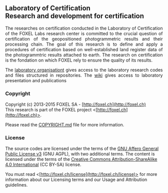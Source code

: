 
## Laboratory of Certification <br /> Research and development for certification

<p align="justify">
The researches on certification conducted in the Laboratory of Certification of the FOXEL Labs research center is committed to the crucial question of certification of the geopositioned photogrammetric results and their processing chain. The goal of this research is to define and apply a procedures of certification based on well-established land register data of the photogrammtric results attached to earth. The research on certification is the fondation on which FOXEL rely to ensure the quality of its results.
</p>

<p align="justify">
The <a href="https://github.com/FOXEL-Labs-Certification">laboratory organisationt</a>
gives access to the laboratory research codes and files structured in repositories.
The <a href="https://github.com/FOXEL-Labs/Laboratory-of-Certification/wiki">wiki</a>
gives access to laboratory presentation and publications
</p>

### Copyright

Copyright (c) 2013-2015 FOXEL SA - [http://foxel.ch](http://foxel.ch)<br />
This research is part of the FOXEL project <[http://foxel.ch](http://foxel.ch)>.

Please read the [COPYRIGHT.md](COPYRIGHT.md) file for more information.


### License

The source codes are licensed under the terms of the
[GNU Affero General Public License v3](http://www.gnu.org/licenses/agpl.html)
(GNU AGPL), with two additional terms. The content is licensed under the terms
of the
[Creative Commons Attribution-ShareAlike 4.0 International](http://creativecommons.org/licenses/by-sa/4.0/)
(CC BY-SA) license.

You must read <[http://foxel.ch/license](http://foxel.ch/license)> for more
information about our Licensing terms and our Usage and Attribution guidelines.

